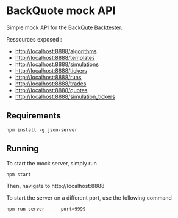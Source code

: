# BackQuote mock API

Simple mock API for the BackQute Backtester. 

Ressources exposed : 
  - [http://localhost:8888/algorithms](http://localhost:8888/algorithms)
  - [http://localhost:8888/templates](http://localhost:8888/templates)
  - [http://localhost:8888/simulations](http://localhost:8888/simulations)
  - [http://localhost:8888/tickers](http://localhost:8888/tickers)
  - [http://localhost:8888/runs](http://localhost:8888/runs)
  - [http://localhost:8888/trades](http://localhost:8888/trades)
  - [http://localhost:8888/quotes](http://localhost:8888/quotes)
  - [http://localhost:8888/simulation_tickers](http://localhost:8888/simulation_tickers)

## Requirements
```
npm install -g json-server
```

## Running
To start the mock server, simply run
```
npm start
```
Then, navigate to  http://localhost:8888

To start the server on a different port, use the following command
```
npm run server -- --port=9999
```
